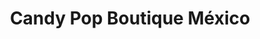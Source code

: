 ---
title: "Candy Pop Boutique México"
url: /ciudad-de-mexico/candy-pop-boutique-mexico/
shop: Süßwaren
---